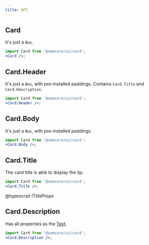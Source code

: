 ```yaml
---
title: API
---
```


## Card

It's just a `Box`.

```jsx
import Card from '@semcore/ui/card';
<Card />;
```

## Card.Header

It's just a `Box`, with pre-installed paddings. Contains `Card.Title` and `Card.Description`.

```jsx
import Card from '@semcore/ui/card';
<Card.Header />;
```

## Card.Body

It's just a `Box`, with pre-installed paddings.

```jsx
import Card from '@semcore/ui/card';
<Card.Body />;
```

## Card.Title

The card title is able to display the tip.

```jsx
import Card from '@semcore/ui/card';
<Card.Title />;
```

@typescript ITitleProps

## Card.Description

Has all properties as the [Text](/style/typography/typography-api/#a9dffb).

```jsx
import Card from '@semcore/ui/card';
<Card.Description />;
```
